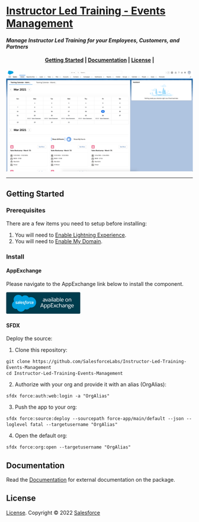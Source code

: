 # [Instructor Led Training - Events Management](https://appexchange.salesforce.com/listingDetail?listingId=a0N3u00000MRkFXEA1&tab=e)

#### _Manage Instructor Led Training for your Employees, Customers, and Partners_

<h4 align="center">
	<a href="#getting-started">Getting Started</a> |
	<a href="#documentation">Documentation</a> |
	<a href="#license">License</a> |
</h4>

<p align="center">
	<img src="images/ILT_screenshot.png">
</p>

---

## Getting Started

### Prerequisites

There are a few items you need to setup before installing:

1. You will need to [Enable Lightning Experience](https://trailhead.salesforce.com/en/content/learn/modules/lex_migration_introduction/lex_migration_introduction_administration).
2. You will need to [Enable My Domain](https://trailhead.salesforce.com/en/content/learn/modules/identity_login/identity_login_my_domain).

### Install

#### AppExchange

Please navigate to the AppExchange link below to install the component.

<p align="left">
	<a href="https://appexchange.salesforce.com/listingDetail?listingId=a0N3u00000MRkFXEA1&tab=e">
		<img width=200 src="images/available-on-appexchange.png">
	</a>
</p>

#### SFDX

Deploy the source:

1. Clone this repository:

```
git clone https://github.com/SalesforceLabs/Instructor-Led-Training-Events-Management
cd Instructor-Led-Training-Events-Management
```

2. Authorize with your org and provide it with an alias (OrgAlias):

```
sfdx force:auth:web:login -a "OrgAlias"
```

3. Push the app to your org:

```
sfdx force:source:deploy --sourcepath force-app/main/default --json --loglevel fatal --targetusername "OrgAlias"
```

4. Open the default org:

```
sfdx force:org:open --targetusername "OrgAlias"
```


## Documentation

Read the [Documentation][docs-url] for external documentation on the package.


## License

[License][license-url]. Copyright © 2022 [Salesforce][author-url]

<!--- Images -->

[license-shield]: https://img.shields.io/badge/License-BSD%203--Clause-blue.svg

<!--- Urls -->

[repository-url]: https://github.com/SalesforceLabs/Instructor-Led-Training-Events-Management
[downloads-url]: https://github.com/SalesforceLabs/Instructor-Led-Training-Events-Management/releases
[issues-url]: https://github.com/SalesforceLabs/Instructor-Led-Training-Events-Management/issues
[license-url]: https://github.com/SalesforceLabs/Instructor-Led-Training-Events-Management/blob/Release/OpenSource/LICENSE
[author-url]: https://github.com/SalesforceLabs
[contributors-url]: https://github.com/SalesforceLabs/Instructor-Led-Training-Events-Management/contributors
[docs-url]: https://appexchange.salesforce.com/partners/servlet/servlet.FileDownload?file=00P4V00000rgsg5UAA